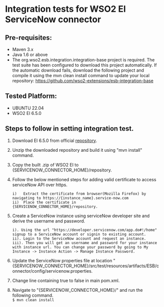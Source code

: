 # Integration tests for WSO2 EI ServiceNow connector

## Pre-requisites:

 - Maven 3.x
 - Java 1.6 or above
 - The org.wso2.esb.integration.integration-base project is required. The test suite has been configured to download this project automatically. If the automatic download fails, download the following project and compile it using the mvn clean install command to update your local repository:
   https://github.com/wso2-extensions/esb-integration-base

## Tested Platform: 

 - UBUNTU 22.04
 - WSO2 EI 6.5.0

## Steps to follow in setting integration test.

 1. Download EI 6.5.0 from official [repository](https://github.com/wso2/product-ei).

 3. Unzip the downloaded repository and build it using "mvn install" command.

 4. Copy the built .zip of WSO2 EI to {SERVICENOW_CONNECTOR_HOME}/repository.
 
 5. Follow the below mentioned steps for adding valid certificate to access serviceNow API over https.

   	    i)   Extract the certificate from browser(Mozilla Firefox) by navigating to https://{instance_name}.service-now.com
   	    ii)  Place the certificate in {SERVICENOW_CONNECTOR_HOME}/repository. 

 6. Create a ServiceNow instance using serviceNow developer site and derive the username and password.
 
        i). Using the url "https://developer.servicenow.com/app.do#!/home" signup to a ServiceNow account or signin to existing account.
		ii). Login to the ServiceNow account and request an instance.
		iii). Then you will get an username and password for your instance with instance url. You can change your password by going to My Instance -> Instance Action -> Manage Instance Password.
	    

 7. Update the ServiceNow properties file at location "{SERVICENOW_CONNECTOR_HOME}/src/test/resources/artifacts/ESB/connector/config/servicenow.properties.

 8. Change line containing  <skip-test>true<skip-test> to <skip-test>false<skip-test> in main pom.xml.
	
 9. Navigate to "{SERVICENOW_CONNECTOR_HOME}/" and run the following command.<br/>
 `$ mvn clean install` 
	  
	  

		
